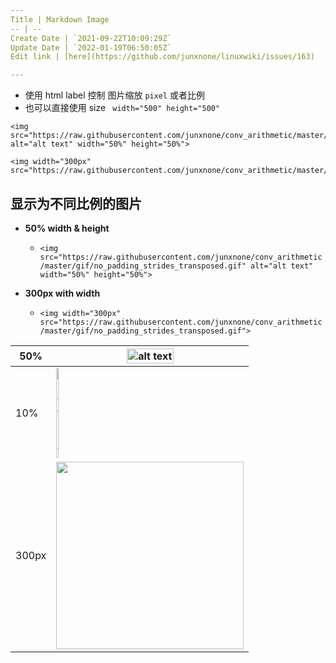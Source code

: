 ```yaml
---
Title | Markdown Image
-- | --
Create Date | `2021-09-22T10:09:29Z`
Update Date | `2022-01-19T06:50:05Z`
Edit link | [here](https://github.com/junxnone/linuxwiki/issues/163)

---
```

- 使用 html label 控制 图片缩放 `pixel` 或者比例
- 也可以直接使用 size ` width="500" height="500"`

```
<img src="https://raw.githubusercontent.com/junxnone/conv_arithmetic/master/gif/no_padding_strides_transposed.gif" alt="alt text" width="50%" height="50%">
```
```
<img width="300px" src="https://raw.githubusercontent.com/junxnone/conv_arithmetic/master/gif/no_padding_strides_transposed.gif">
```

## 显示为不同比例的图片

- **50%  width & height**
  - ```<img src="https://raw.githubusercontent.com/junxnone/conv_arithmetic/master/gif/no_padding_strides_transposed.gif" alt="alt text" width="50%" height="50%">```

- **300px with width**
  - ```<img width="300px" src="https://raw.githubusercontent.com/junxnone/conv_arithmetic/master/gif/no_padding_strides_transposed.gif">```


50% | <img src="https://raw.githubusercontent.com/junxnone/conv_arithmetic/master/gif/no_padding_strides_transposed.gif" alt="alt text" width="50%" height="50%">
-- | --
10% | <img src="https://raw.githubusercontent.com/junxnone/conv_arithmetic/master/gif/no_padding_strides_transposed.gif" alt="alt text" width="10%" height="10%">
300px | <img width="300px" src="https://raw.githubusercontent.com/junxnone/conv_arithmetic/master/gif/no_padding_strides_transposed.gif">

